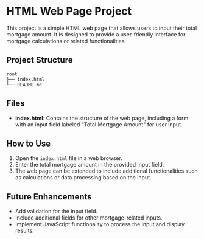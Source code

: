 # HTML Web Page Project

This project is a simple HTML web page that allows users to input their total mortgage amount. It is designed to provide a user-friendly interface for mortgage calculations or related functionalities.

## Project Structure

    root
    ├── index.html
    └── README.md

## Files

-   **index.html**: Contains the structure of the web page, including a form with an input field labeled "Total Mortgage Amount" for user input.

## How to Use

1.  Open the `index.html` file in a web browser.
2.  Enter the total mortgage amount in the provided input field.
3.  The web page can be extended to include additional functionalities such as calculations or data processing based on the input.

## Future Enhancements

-   Add validation for the input field.
-   Include additional fields for other mortgage-related inputs.
-   Implement JavaScript functionality to process the input and display results.
